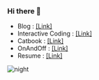 ### Hi there 👋
- Blog : [[Link]](https://imki123.github.io)   
- Interactive Coding : [[Link]](https://imki123.github.io/interactive_coding)   
- Catbook : [[Link]](https://imki123.github.io/catbook)
- OnAndOff : [[Link]](https://imki123.github.io/onandoff)   
- Resume : [[Link]](https://imki123.github.io/resume.pdf)

![night](https://imki123.github.io/interactive_coding/images/night.jpg)
<!--
**imki123/imki123** is a ✨ _special_ ✨ repository because its `README.md` (this file) appears on your GitHub profile.

Here are some ideas to get you started:
- Looking for a nice company 🔭🤔
- 🔭 I’m currently working on ...
- 🌱 I’m currently learning ...
- 👯 I’m looking to collaborate on ...
- 🤔 I’m looking for help with ...
- 💬 Ask me about ...
- 📫 How to reach me: ...
- 😄 Pronouns: ...
- ⚡ Fun fact: ...
-->
